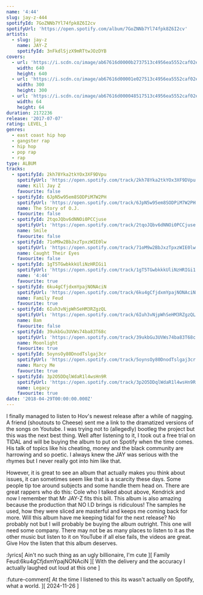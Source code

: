```yaml
---
name: '4:44'
slug: jay-z-444
spotifyId: 7GoZNNb7Yl74fpk8Z6I2cv
spotifyUrl: 'https://open.spotify.com/album/7GoZNNb7Yl74fpk8Z6I2cv'
artists:
  - slug: jay-z
    name: JAY-Z
    spotifyId: 3nFkdlSjzX9mRTtwJOzDYB
covers:
  - url: 'https://i.scdn.co/image/ab67616d0000b2737513c4956ea5552caf02eab6'
    width: 640
    height: 640
  - url: 'https://i.scdn.co/image/ab67616d00001e027513c4956ea5552caf02eab6'
    width: 300
    height: 300
  - url: 'https://i.scdn.co/image/ab67616d000048517513c4956ea5552caf02eab6'
    width: 64
    height: 64
duration: 2172236
release: '2017-07-07'
rating: LEVEL_1
genres:
  - east coast hip hop
  - gangster rap
  - hip hop
  - pop rap
  - rap
type: ALBUM
tracks:
  - spotifyId: 2kh78Yka2tkYOx3XF9DVpu
    spotifyUrl: 'https://open.spotify.com/track/2kh78Yka2tkYOx3XF9DVpu'
    name: Kill Jay Z
    favourite: false
  - spotifyId: 6JpN5w95em8SODPiM7W2PH
    spotifyUrl: 'https://open.spotify.com/track/6JpN5w95em8SODPiM7W2PH'
    name: The Story of O.J.
    favourite: false
  - spotifyId: 2tqoJQbv6dNNOi0PCCjuse
    spotifyUrl: 'https://open.spotify.com/track/2tqoJQbv6dNNOi0PCCjuse'
    name: Smile
    favourite: false
  - spotifyId: 71oM9w2BbJxzTpxzWIE0lw
    spotifyUrl: 'https://open.spotify.com/track/71oM9w2BbJxzTpxzWIE0lw'
    name: Caught Their Eyes
    favourite: false
  - spotifyId: 1gT5TGwbkkkUliNzHRIGi1
    spotifyUrl: 'https://open.spotify.com/track/1gT5TGwbkkkUliNzHRIGi1'
    name: '4:44'
    favourite: true
  - spotifyId: 6ku4gCfjdxmYpajNONAciN
    spotifyUrl: 'https://open.spotify.com/track/6ku4gCfjdxmYpajNONAciN'
    name: Family Feud
    favourite: true
  - spotifyId: 6Iuh3vNjpWhSeHM3RZgzQL
    spotifyUrl: 'https://open.spotify.com/track/6Iuh3vNjpWhSeHM3RZgzQL'
    name: Bam
    favourite: false
  - spotifyId: 39ukbGu3UVWs74ba83T68c
    spotifyUrl: 'https://open.spotify.com/track/39ukbGu3UVWs74ba83T68c'
    name: Moonlight
    favourite: true
  - spotifyId: 5oynsOy80DnodTslgaj3cr
    spotifyUrl: 'https://open.spotify.com/track/5oynsOy80DnodTslgaj3cr'
    name: Marcy Me
    favourite: true
  - spotifyId: 3p2O5DDqlWdaR1l4wsHn9R
    spotifyUrl: 'https://open.spotify.com/track/3p2O5DDqlWdaR1l4wsHn9R'
    name: Legacy
    favourite: true
date: '2018-04-29T00:00:00.000Z'
---
```

I finally managed to listen to Hov's newest release after a while of nagging. A friend
(shoutouts to Cheese) sent me a link to the dramatized versions of the songs on Youtube.
I was trying not to (allegedly) bootleg the project but this was the next best thing. Well
after listening to it, I took out a free trial on TIDAL and will be buying the album to
put on Spotify when the time comes. His talk of topics like his cheating, money and the
black community are harrowing and so poetic. I always knew the JAY was serious with the
rhymes but I never really got into him like that.

However, it is great to see an album that actually makes you think about issues, it can
sometimes seem like that is a scarcity these days. Some people tip toe around subjects and
some handle them head on. There are great rappers who do this: Cole who I talked about above,
Kendrick and now I remember that Mr JAY-Z fits this bill. This album is also amazing because
the production that NO I.D brings is ridiculous! The samples he used, how they were sliced
are masterful and keeps me coming back for more. Will this album have me keeping tidal for
the next release? No probably not but I will probably be buying the album outright. This one
will need some company. There may not be as many places to listen to it as the other music
but listen to it on YouTube if all else fails, the videos are great. Give Hov the listen
that this album deserves.

:lyrics[
  Ain't no such thing as an ugly billionaire, I'm cute
][
  Family Feud:6ku4gCfjdxmYpajNONAciN
][
  With the delivery and the accuracy I actually laughed out loud at this one
]

:future-comment[
  At the time I listened to this its wasn't actually on Spotify, what a world.
][
  2024-11-26
]
